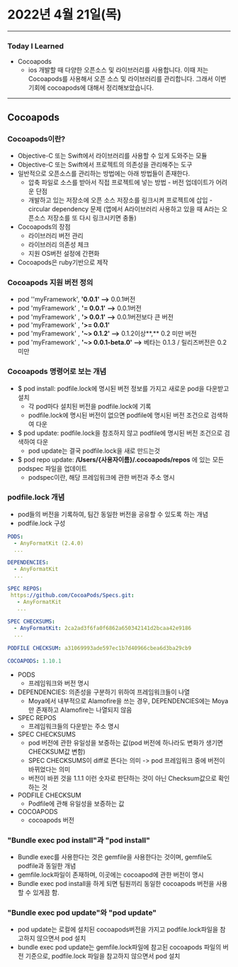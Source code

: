 # 2022년 4월 21일(목)

---

### Today I Learned

- Cocoapods
  - ios 개발할 때 다양한 오픈소스 및 라이브러리를 사용합니다. 이때 저는 Cocoapods를 사용해서 오픈 소스 및 라이브러리를 관리합니다. 그래서 이번 기회에 cocoapods에 대해서 정리해보았습니다.

---

## Cocoapods

### Cocoapods이란?

- Objective-C 또는 Swift에서 라이브러리를 사용할 수 있게 도와주는 모듈
- Objective-C 또는 Swift에서 프로젝트의 의존성을 관리해주는 도구 
- 일반적으로 오픈소스를 관리하는 방법에는 아래 방법들이 존재한다.
  - 압축 파일로 소스를 받아서 직접 프로젝트에 넣는 방법 - 버전 업데이트가 어려운 단점
  - 개발하고 있는 저장소에 오픈 소스 저장소를 링크시켜 프로젝트에 삽입 - circular dependency 문제 (앱에서 A라이브러리 사용하고 있을 때 A라는 오픈소스 저장소를 또 다시 링크시키면 충돌) 
- Cocoapods의 장점 
  - 라이브러리 버전 관리 
  - 라이브러리 의존성 체크 
  - 지원 OS버전 설정에 간편화 
- Cocoapods은 ruby기반으로 제작 

### Cocoapods 지원 버전 정의

- pod ''myFramework', **'0.0.1' -->** 0.0.1버전
- pod 'myFramework' , **'= 0.0.1' -->** 0.0.1버전
- pod 'myFramework' , **'> 0.0.1' -->** 0.0.1버전보다 큰 버전
- pod 'myFramework' , **'>= 0.0.1'** 
- pod 'myFramework' , **'~> 0.1.2' -->** 0.1.2이상**,** 0.2 미만 버전
- pod 'myFramework' , **'~> 0.0.1-beta.0' -->** 베타는 0.1.3 / 릴리즈버전은 0.2미만

### Cocoapods 명령어로 보는 개념 

- $ pod install: podfile.lock에 명시된 버전 정보를 가지고 새로운 pod을 다운받고 설치
  - 각 pod마다 설치된 버전을 podfile.lock에 기록
  - podfile.lock에 명시된 버전이 없으면 podfile에 명시된 버전 조건으로 검색하여 다운
- $ pod update: podfile.lock을 참조하지 않고 podfile에 명시된 버전 조건으로 검색하여 다운
  - pod update는 결국 podfile.lock을 새로 만드는것
- $ pod repo update: **/Users/{사용자이름}/.cocoapods/repos** 에 있는 모든 podspec 파일을 업데이트
  - podspec이란, 해당 프레임워크에 관한 버전과 주소 명시

### podfile.lock 개념

- pod들의 버전을 기록하여, 팀간 동일한 버전을 공유할 수 있도록 하는 개념 
- podfile.lock 구성 

```yaml
PODS:
  - AnyFormatKit (2.4.0)
  ...

DEPENDENCIES:
  - AnyFormatKit
  ...

SPEC REPOS: 
 https://github.com/CocoaPods/Specs.git:
   - AnyFormatKit
   ...
   
SPEC CHECKSUMS: 
  - AnyFormatKit: 2ca2ad3f6fa0f6862a650342141d2bcaa42e9186
  ...
  
PODFILE CHECKSUM: a31069993ade597ec1b7d40966cbea6d3ba29cb9

COCOAPODS: 1.10.1
```

- PODS
  - 프레임워크와 버전 명시 
- DEPENDENCIES: 의존성을 구분하기 위하여 프레임워크들이 나열 
  - Moya에서 내부적으로 Alamofire을 쓰는 경우, DEPENDENCIES에는 Moya만 존재하고 Alamofire는 나열되지 않음 
- SPEC REPOS
  - 프레임워크들의 다운받는 주소 명시 
- SPEC CHECKSUMS
  - pod 버전에 관한 유일성을 보증하는 값(pod 버전에 하나라도 변화가 생기면 CHECKSUM값 변함)
  - SPEC CHECKSUMS이 diff로 뜬다는 의미 -> pod 프레임워크 중에 버전이 바뀌었다는 의미 
  - 버전이 바뀐 것을 1.1.1 이런 숫자로 판단하는 것이 아닌 Checksum값으로 확인하는 것 
- PODFILE CHECKSUM 
  - Podfile에 관해 유일성을 보증하는 값 
- COCOAPODS
  - cocoapods 버전 

### "Bundle exec pod install"과 "pod install"

- Bundle exec를 사용한다는 것은 gemfile을 사용한다는 것이며, gemfile도 podfile과 동일한 개념 
- gemfile.lock파일이 존재하며, 이곳에는 cocoapod에 관한 버전이 명시 
- Bundle exec pod install을 하게 되면 팀원끼리 동일한 cocoapods 버전을 사용할 수 있게끔 함.

### "Bundle exec pod update"와 "pod update" 

- pod update는 로컬에 설치된 cocoapods버전을 가지고 podfile.lock파일을 참고하지 않으면서 pod 설치 
- bundle exec pod update는 gemfile.lock파일에 참고된 cocoapods 파일의 버전 기준으로, podfile.lock 파일을 참고하지 않으면서 pod 설치 

